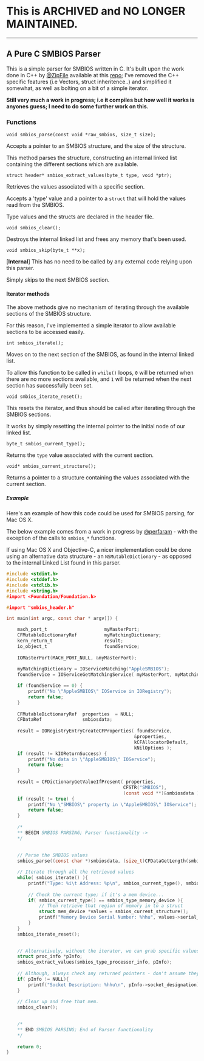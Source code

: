 # This is ARCHIVED and NO LONGER MAINTAINED.
---

## A Pure C SMBIOS Parser

This is a simple parser for SMBIOS written in C. It's built upon the work done in C++ by [@ZipFile](https://github.com/ZipFile) available at this [repo](https://github.com/ZipFile/smbios); I've removed the C++ specific features (i.e Vectors, struct inheritence..) and simplified it somewhat, as well as bolting on a bit of a simple iterator.

**Still very much a work in progress; i.e it compiles but how well it works is anyones guess; I need to do some further work on this.**


### Functions

    void smbios_parse(const void *raw_smbios, size_t size);

Accepts a pointer to an SMBIOS structure, and the size of the structure.

This method parses the structure, constructing an internal linked list containing the different sections which are available.

    struct header* smbios_extract_values(byte_t type, void *ptr);

Retrieves the values associated with a specific section.

Accepts a 'type' value and a pointer to a ```struct``` that will hold the values read from the SMBIOS.

Type values and the structs are declared in the header file.

    void smbios_clear();

Destroys the internal linked list and frees any memory that's been used.

    void smbios_skip(byte_t **x);

[**Internal**] This has no need to be called by any external code relying upon this parser.

Simply skips to the next SMBIOS section.


#### Iterator methods

The above methods give no mechanism of iterating through the available sections of the SMBIOS structure. 

For this reason, I've implemented a simple iterator to allow available sections to be accessed easily.

    int smbios_iterate();

Moves on to the next section of the SMBIOS, as found in the internal linked list.

To allow this function to be called in ```while()``` loops, ```0``` will be returned when there are no more sections available, and ```1``` will be returned when the next section has successfully been set.

    void smbios_iterate_reset();

This resets the iterator, and thus should be called after iterating through the SMBIOS sections.

It works by simply resetting the internal pointer to the initial node of our linked list.

    byte_t smbios_current_type();

Returns the ```type``` value associated with the current section.

    void* smbios_current_structure();

Returns a pointer to a structure containing the values associated with the current section.


##### Example

Here's an example of how this code could be used for SMBIOS parsing, for Mac OS X. 

The below example comes from a work in progress by [@perfaram](https://github.com/perfaram/) - with the exception of the calls to ```smbios_*``` functions.

If using Mac OS X and Objective-C, a nicer implementation could be done using an alternative data structure - an ```NSMutableDictionary``` - as opposed to the internal Linked List found in this parser.

```c
#include <stdint.h>
#include <stddef.h>
#include <stdlib.h>
#include <string.h>
#import <Foundation/Foundation.h>

#import "smbios_header.h"

int main(int argc, const char * argv[]) {

	mach_port_t 					myMasterPort;
	CFMutableDictionaryRef			myMatchingDictionary;
	kern_return_t					result;
	io_object_t						foundService;
	
	IOMasterPort(MACH_PORT_NULL, &myMasterPort);
	
	myMatchingDictionary = IOServiceMatching("AppleSMBIOS");
	foundService = IOServiceGetMatchingService( myMasterPort, myMatchingDictionary );

	if (foundService == 0) {
		printf("No \"AppleSMBIOS\" IOService in IORegistry");
		return false;
	}
	
	CFMutableDictionaryRef	properties	= NULL;
	CFDataRef				smbiosdata;
	
	result = IORegistryEntryCreateCFProperties( foundService,
											   &properties,
											   kCFAllocatorDefault,
											   kNilOptions );
	if (result != kIOReturnSuccess) {
		printf("No data in \"AppleSMBIOS\" IOService");
		return false;
	}
	
	result = CFDictionaryGetValueIfPresent( properties,
										   CFSTR("SMBIOS"),
										   (const void **)&smbiosdata );
	if (result != true) {
		printf("No \"SMBIOS\" property in \"AppleSMBIOS\" IOService");
		return false;
	}
	
	/*
	** BEGIN SMBIOS PARSING; Parser functionality ->
	*/
	
	
	// Parse the SMBIOS values
	smbios_parse((const char *)smbiosdata, (size_t)CFDataGetLength(smbiosdata));

	// Iterate through all the retrieved values
	while( smbios_iterate() ){
		printf("Type: %i\t Address: %p\n", smbios_current_type(), smbios_current_structure());
		
		// Check the current type; if it's a mem device...
		if( smbios_current_type() == smbios_type_memory_device ){
			// Then retrieve that region of memory in to a struct
			struct mem_device *values = smbios_current_structure();
			printf("Memory Device Serial Number: %hhu", values->serial_number);
		}
	}
	smbios_iterate_reset();

	
	// Alternatively, without the iterator, we can grab specific values:
	struct proc_info *pInfo;
	smbios_extract_values(smbios_type_processor_info, pInfo);
	
	// Although, always check any returned pointers - don't assume they're GOOD
	if( pInfo != NULL){
		printf("Socket Description: %hhu\n", pInfo->socket_designation);
	}
	
	// Clear up and free that mem.
	smbios_clear();

	
	/*
	** END SMBIOS PARSING; End of Parser functionality
	*/
	
	return 0;
}
```
